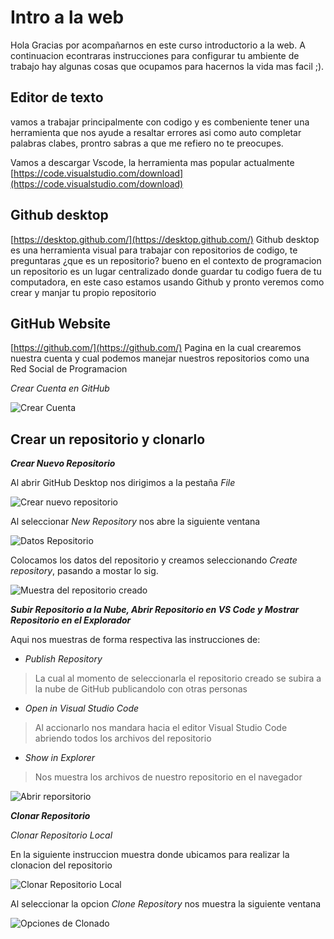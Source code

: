 # Intro a la web

Hola Gracias por acompañarnos en este curso introductorio a la web. A continuacion econtraras instrucciones para configurar tu ambiente de trabajo hay algunas cosas que ocupamos para hacernos la vida mas facil ;).


## Editor de texto

vamos a trabajar principalmente con codigo y es combeniente tener una herramienta que nos ayude a resaltar errores asi como auto completar palabras clabes, prontro sabras a que me refiero no te preocupes. 

Vamos a descargar Vscode, la herramienta mas popular actualmente
[https://code.visualstudio.com/download](https://code.visualstudio.com/download)


## Github desktop

[https://desktop.github.com/](https://desktop.github.com/)
Github desktop es una herramienta visual para trabajar con repositorios de codigo, te preguntaras ¿que es un repositorio? bueno en el contexto de programacion un repositorio es un lugar centralizado donde guardar tu codigo fuera de tu computadora, en este caso estamos usando Github y pronto veremos como crear y manjar tu propio repositorio

## GitHub Website

[https://github.com/](https://github.com/)
Pagina en la cual crearemos nuestra cuenta y cual podemos manejar nuestros repositorios como una Red Social de Programacion

_Crear Cuenta en GitHub_

![Crear Cuenta](https://media1.giphy.com/media/Izu0Lz9wj9sRCLMbFs/giphy.gif)

## Crear un repositorio y clonarlo
***Crear Nuevo Repositorio***

Al abrir GitHub Desktop nos dirigimos a la pestaña _File_

![Crear nuevo repositorio](https://media1.giphy.com/media/RGeayzgZOLsG5CAO4D/giphy.gif)

Al seleccionar _New Repository_ nos abre la siguiente ventana

![Datos Repositorio](https://media3.giphy.com/media/h4erwvfrPRG9iySu26/giphy.gif)

Colocamos los datos del repositorio y creamos seleccionando _Create repository_, pasando a mostar lo sig.

![Muestra del repositorio creado](https://i.ibb.co/CW6xYWL/Muestra-del-repositorio-creado.png)

___Subir Repositorio a la Nube, Abrir Repositorio en VS Code y Mostrar Repositorio en el Explorador___

Aqui nos muestras de forma respectiva las instrucciones de: 

- _Publish Repository_

>La cual al momento de seleccionarla el repositorio creado se subira a la nube de GitHub publicandolo con otras personas

- _Open in Visual Studio Code_

>Al accionarlo nos mandara hacia el editor Visual Studio Code abriendo todos los archivos del repositorio

- _Show in Explorer_

>Nos muestra los archivos de nuestro repositorio en el navegador

![Abrir reporsitorio](https://media0.giphy.com/media/LO2xzRIjhx7AVIncPs/giphy.gif)

___Clonar Repositorio___

_Clonar Repositorio Local_

En la siguiente instruccion muestra donde ubicamos para realizar la clonacion del repositorio

![Clonar Repositorio Local](https://media1.giphy.com/media/MXctOgi3T5V0uVrlAU/giphy.gif)

Al seleccionar la opcion _Clone Repository_ nos muestra la siguiente ventana

![Opciones de Clonado](https://media1.giphy.com/media/Pk3ztEC3wLwg5icT4r/giphy.gif)
